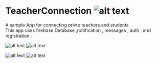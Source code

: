 #  TeacherConnection ![alt text](https://i.ibb.co/Xywvkfz/rsz-ic-launcher.png)

A sample App for connecting privte teachers and students   
This app uses firebase Database ,notification , messages , auth , and registration . 

![alt text](https://i.imgur.com/z0G7F4R.png)   ![alt text](https://i.imgur.com/LMhBmRf.png)

![alt text](https://i.ibb.co/qBFq9cK/rsz-1whatsapp-image-2019-01-09-at-005538.jpg) ![alt text](https://i.ibb.co/q5Nbfz3/rsz-1whatsapp-image-2019-01-09-at-0055381.jpg) 

 

